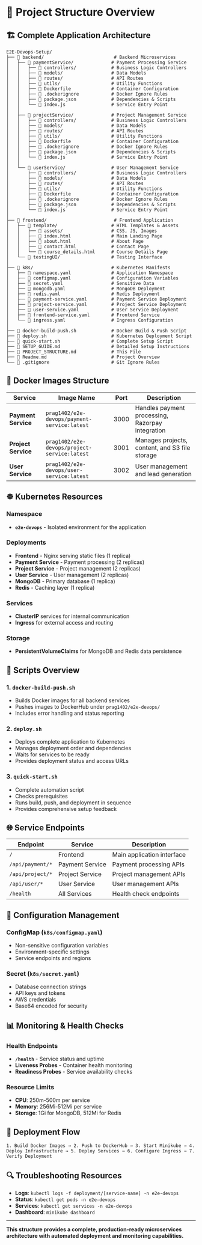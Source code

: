 # 📁 Project Structure Overview

## 🏗️ Complete Application Architecture

```
E2E-Devops-Setup/
├── 📁 backend/                          # Backend Microservices
│   ├── 📁 paymentService/              # Payment Processing Service
│   │   ├── 📁 controllers/             # Business Logic Controllers
│   │   ├── 📁 models/                  # Data Models
│   │   ├── 📁 routes/                  # API Routes
│   │   ├── 📁 utils/                   # Utility Functions
│   │   ├── 📄 Dockerfile               # Container Configuration
│   │   ├── 📄 .dockerignore            # Docker Ignore Rules
│   │   ├── 📄 package.json             # Dependencies & Scripts
│   │   └── 📄 index.js                 # Service Entry Point
│   │
│   ├── 📁 projectService/              # Project Management Service
│   │   ├── 📁 controllers/             # Business Logic Controllers
│   │   ├── 📁 models/                  # Data Models
│   │   ├── 📁 routes/                  # API Routes
│   │   ├── 📁 utils/                   # Utility Functions
│   │   ├── 📄 Dockerfile               # Container Configuration
│   │   ├── 📄 .dockerignore            # Docker Ignore Rules
│   │   ├── 📄 package.json             # Dependencies & Scripts
│   │   └── 📄 index.js                 # Service Entry Point
│   │
│   └── 📁 userService/                 # User Management Service
│       ├── 📁 controllers/             # Business Logic Controllers
│       ├── 📁 models/                  # Data Models
│       ├── 📁 routes/                  # API Routes
│       ├── 📁 utils/                   # Utility Functions
│       ├── 📄 Dockerfile               # Container Configuration
│       ├── 📄 .dockerignore            # Docker Ignore Rules
│       ├── 📄 package.json             # Dependencies & Scripts
│       └── 📄 index.js                 # Service Entry Point
│
├── 📁 frontend/                         # Frontend Application
│   ├── 📁 template/                    # HTML Templates & Assets
│   │   ├── 📁 assets/                  # CSS, JS, Images
│   │   ├── 📄 index.html               # Main Landing Page
│   │   ├── 📄 about.html               # About Page
│   │   ├── 📄 contact.html             # Contact Page
│   │   └── 📄 course_details.html      # Course Details Page
│   └── 📁 testingUI/                   # Testing Interface
│
├── 📁 k8s/                             # Kubernetes Manifests
│   ├── 📄 namespace.yaml               # Application Namespace
│   ├── 📄 configmap.yaml               # Configuration Variables
│   ├── 📄 secret.yaml                  # Sensitive Data
│   ├── 📄 mongodb.yaml                 # MongoDB Deployment
│   ├── 📄 redis.yaml                   # Redis Deployment
│   ├── 📄 payment-service.yaml         # Payment Service Deployment
│   ├── 📄 project-service.yaml         # Project Service Deployment
│   ├── 📄 user-service.yaml            # User Service Deployment
│   ├── 📄 frontend-service.yaml        # Frontend Service
│   └── 📄 ingress.yaml                 # Ingress Configuration
│
├── 📄 docker-build-push.sh             # Docker Build & Push Script
├── 📄 deploy.sh                        # Kubernetes Deployment Script
├── 📄 quick-start.sh                   # Complete Setup Script
├── 📄 SETUP_GUIDE.md                   # Detailed Setup Instructions
├── 📄 PROJECT_STRUCTURE.md             # This File
├── 📄 Readme.md                        # Project Overview
└── 📄 .gitignore                       # Git Ignore Rules
```

## 🐳 Docker Images Structure

| Service | Image Name | Port | Description |
|---------|------------|------|-------------|
| **Payment Service** | `prag1402/e2e-devops/payment-service:latest` | 3000 | Handles payment processing, Razorpay integration |
| **Project Service** | `prag1402/e2e-devops/project-service:latest` | 3001 | Manages projects, content, and S3 file storage |
| **User Service** | `prag1402/e2e-devops/user-service:latest` | 3002 | User management and lead generation |

## ☸️ Kubernetes Resources

### Namespace
- **`e2e-devops`** - Isolated environment for the application

### Deployments
- **Frontend** - Nginx serving static files (1 replica)
- **Payment Service** - Payment processing (2 replicas)
- **Project Service** - Project management (2 replicas)
- **User Service** - User management (2 replicas)
- **MongoDB** - Primary database (1 replica)
- **Redis** - Caching layer (1 replica)

### Services
- **ClusterIP** services for internal communication
- **Ingress** for external access and routing

### Storage
- **PersistentVolumeClaims** for MongoDB and Redis data persistence

## 🔧 Scripts Overview

### 1. `docker-build-push.sh`
- Builds Docker images for all backend services
- Pushes images to DockerHub under `prag1402/e2e-devops/`
- Includes error handling and status reporting

### 2. `deploy.sh`
- Deploys complete application to Kubernetes
- Manages deployment order and dependencies
- Waits for services to be ready
- Provides deployment status and access URLs

### 3. `quick-start.sh`
- Complete automation script
- Checks prerequisites
- Runs build, push, and deployment in sequence
- Provides comprehensive setup feedback

## 🌐 Service Endpoints

| Endpoint | Service | Description |
|----------|---------|-------------|
| `/` | Frontend | Main application interface |
| `/api/payment/*` | Payment Service | Payment processing APIs |
| `/api/project/*` | Project Service | Project management APIs |
| `/api/user/*` | User Service | User management APIs |
| `/health` | All Services | Health check endpoints |

## 🔐 Configuration Management

### ConfigMap (`k8s/configmap.yaml`)
- Non-sensitive configuration variables
- Environment-specific settings
- Service endpoints and regions

### Secret (`k8s/secret.yaml`)
- Database connection strings
- API keys and tokens
- AWS credentials
- Base64 encoded for security

## 📊 Monitoring & Health Checks

### Health Endpoints
- **`/health`** - Service status and uptime
- **Liveness Probes** - Container health monitoring
- **Readiness Probes** - Service availability checks

### Resource Limits
- **CPU**: 250m-500m per service
- **Memory**: 256Mi-512Mi per service
- **Storage**: 1Gi for MongoDB, 512Mi for Redis

## 🚀 Deployment Flow

```
1. Build Docker Images → 2. Push to DockerHub → 3. Start Minikube → 4. Deploy Infrastructure → 5. Deploy Services → 6. Configure Ingress → 7. Verify Deployment
```

## 🔍 Troubleshooting Resources

- **Logs**: `kubectl logs -f deployment/[service-name] -n e2e-devops`
- **Status**: `kubectl get pods -n e2e-devops`
- **Services**: `kubectl get services -n e2e-devops`
- **Dashboard**: `minikube dashboard`

---

**This structure provides a complete, production-ready microservices architecture with automated deployment and monitoring capabilities.**

